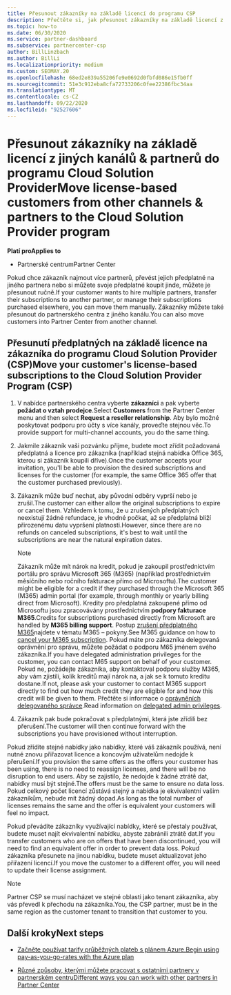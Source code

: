 ```yaml
---
title: Přesunout zákazníky na základě licencí do programu CSP
description: Přečtěte si, jak přesunout zákazníky na základě licencí z jiných kanálů nebo jiného partnera do programu Cloud Solution Provider (CSP) v partnerském centru.
ms.topic: how-to
ms.date: 06/30/2020
ms.service: partner-dashboard
ms.subservice: partnercenter-csp
author: BillLinzbach
ms.author: BillLi
ms.localizationpriority: medium
ms.custom: SEOMAY.20
ms.openlocfilehash: 68ed2e839a55206fe9e0692d0fbfd086e15fb0ff
ms.sourcegitcommit: 51e3c912eba8cfa72733206c0fee22386fbc34aa
ms.translationtype: MT
ms.contentlocale: cs-CZ
ms.lasthandoff: 09/22/2020
ms.locfileid: "92527606"
---
```

# <a name="move-license-based-customers-from-other-channels--partners-to-the-cloud-solution-provider-program"></a><span data-ttu-id="b572e-103">Přesunout zákazníky na základě licencí z jiných kanálů & partnerů do programu Cloud Solution Provider</span><span class="sxs-lookup"><span data-stu-id="b572e-103">Move license-based customers from other channels & partners to the Cloud Solution Provider program</span></span>

<span data-ttu-id="b572e-104">**Platí pro**</span><span class="sxs-lookup"><span data-stu-id="b572e-104">**Applies to**</span></span>

- <span data-ttu-id="b572e-105">Partnerské centrum</span><span class="sxs-lookup"><span data-stu-id="b572e-105">Partner Center</span></span>

<span data-ttu-id="b572e-106">Pokud chce zákazník najmout více partnerů, převést jejich předplatné na jiného partnera nebo si můžete svoje předplatné koupit jinde, můžete je přesunout ručně.</span><span class="sxs-lookup"><span data-stu-id="b572e-106">If your customer wants to hire multiple partners, transfer their subscriptions to another partner, or manage their subscriptions purchased elsewhere, you can move them manually.</span></span> <span data-ttu-id="b572e-107">Zákazníky můžete také přesunout do partnerského centra z jiného kanálu.</span><span class="sxs-lookup"><span data-stu-id="b572e-107">You can also move customers into Partner Center from another channel.</span></span>

## <a name="move-your-customers-license-based-subscriptions-to-the-cloud-solution-provider-program-csp"></a><span data-ttu-id="b572e-108">Přesunutí předplatných na základě licence na zákazníka do programu Cloud Solution Provider (CSP)</span><span class="sxs-lookup"><span data-stu-id="b572e-108">Move your customer's license-based subscriptions to the Cloud Solution Provider Program (CSP)</span></span>

1. <span data-ttu-id="b572e-109">V nabídce partnerského centra vyberte **zákazníci** a pak vyberte **požádat o vztah prodejce**.</span><span class="sxs-lookup"><span data-stu-id="b572e-109">Select **Customers** from the Partner Center menu and then select **Request a reseller relationship**.</span></span> <span data-ttu-id="b572e-110">Aby bylo možné poskytovat podporu pro účty s více kanály, proveďte stejnou věc.</span><span class="sxs-lookup"><span data-stu-id="b572e-110">To provide support for multi-channel accounts, you do the same thing.</span></span>

2. <span data-ttu-id="b572e-111">Jakmile zákazník vaši pozvánku přijme, budete moct zřídit požadovaná předplatná a licence pro zákazníka (například stejná nabídka Office 365, kterou si zákazník koupili dříve).</span><span class="sxs-lookup"><span data-stu-id="b572e-111">Once the customer accepts your invitation, you'll be able to provision the desired subscriptions and licenses for the customer (for example, the same Office 365 offer that the customer purchased previously).</span></span>

3. <span data-ttu-id="b572e-112">Zákazník může buď nechat, aby původní odběry vyprší nebo je zrušil.</span><span class="sxs-lookup"><span data-stu-id="b572e-112">The customer can either allow the original subscriptions to expire or cancel them.</span></span> <span data-ttu-id="b572e-113">Vzhledem k tomu, že u zrušených předplatných neexistují žádné refundace, je vhodné počkat, až se předplatná blíží přirozenému datu vypršení platnosti.</span><span class="sxs-lookup"><span data-stu-id="b572e-113">However, since there are no refunds on canceled subscriptions, it's best to wait until the  subscriptions are near the natural expiration dates.</span></span>


   >[!NOTE]
   ><span data-ttu-id="b572e-114">Zákazník může mít nárok na kredit, pokud je zakoupil prostřednictvím portálu pro správu Microsoft 365 (M365) (například prostřednictvím měsíčního nebo ročního fakturace přímo od Microsoftu).</span><span class="sxs-lookup"><span data-stu-id="b572e-114">The customer might be eligible for a credit if they purchased through the Microsoft 365 (M365) admin portal (for example, through monthly or yearly billing direct from Microsoft).</span></span> <span data-ttu-id="b572e-115">Kredity pro předplatná zakoupené přímo od Microsoftu jsou zpracovávány prostřednictvím **podpory fakturace M365**.</span><span class="sxs-lookup"><span data-stu-id="b572e-115">Credits for subscriptions purchased directly from Microsoft are handled by **M365 billing support**.</span></span> <span data-ttu-id="b572e-116">Postup [zrušení předplatného M365](/microsoft-365/commerce/subscriptions/cancel-your-subscription)najdete v tématu M365 – pokyny.</span><span class="sxs-lookup"><span data-stu-id="b572e-116">See M365 guidance on how to [cancel your M365 subscription](/microsoft-365/commerce/subscriptions/cancel-your-subscription).</span></span> <span data-ttu-id="b572e-117">Pokud máte pro zákazníka delegovaná oprávnění pro správu, můžete požádat o podporu M65 jménem svého zákazníka.</span><span class="sxs-lookup"><span data-stu-id="b572e-117">If you have delegated administration privileges for the customer, you can contact M65 support on behalf of your customer.</span></span> <span data-ttu-id="b572e-118">Pokud ne, požádejte zákazníka, aby kontaktoval podporu služby M365, aby vám zjistili, kolik kreditů mají nárok na, a jak se k tomuto kreditu dostane.</span><span class="sxs-lookup"><span data-stu-id="b572e-118">If not, please ask your customer to contact M365 support directly to find out how much credit they are eligible for and how this credit will be given to them.</span></span> <span data-ttu-id="b572e-119">Přečtěte si informace o [oprávněních delegovaného správce](customers-revoke-admin-privileges.md).</span><span class="sxs-lookup"><span data-stu-id="b572e-119">Read information on [delegated admin privileges](customers-revoke-admin-privileges.md).</span></span>


4. <span data-ttu-id="b572e-120">Zákazník pak bude pokračovat s předplatnými, která jste zřídili bez přerušení.</span><span class="sxs-lookup"><span data-stu-id="b572e-120">The customer will then continue forward with the subscriptions you have provisioned without interruption.</span></span>

<span data-ttu-id="b572e-121">Pokud zřídíte stejné nabídky jako nabídky, které váš zákazník používá, není nutné znovu přiřazovat licence a koncovým uživatelům nedojde k přerušení.</span><span class="sxs-lookup"><span data-stu-id="b572e-121">If you provision the same offers as the offers your customer has been using, there is no need to reassign licenses, and there will be no disruption to end users.</span></span> <span data-ttu-id="b572e-122">Aby se zajistilo, že nedojde k žádné ztrátě dat, nabídky musí být stejné.</span><span class="sxs-lookup"><span data-stu-id="b572e-122">The offers must be the same to ensure no data loss.</span></span> <span data-ttu-id="b572e-123">Pokud celkový počet licencí zůstává stejný a nabídka je ekvivalentní vašim zákazníkům, nebude mít žádný dopad.</span><span class="sxs-lookup"><span data-stu-id="b572e-123">As long as the total number of licenses remains the same and the offer is equivalent your customers will feel no impact.</span></span>

<span data-ttu-id="b572e-124">Pokud převádíte zákazníky využívající nabídky, které se přestaly používat, budete muset najít ekvivalentní nabídku, abyste zabránili ztrátě dat.</span><span class="sxs-lookup"><span data-stu-id="b572e-124">If you transfer customers who are on offers that have been discontinued, you will need to find an equivalent offer in order to prevent data loss.</span></span> <span data-ttu-id="b572e-125">Pokud zákazníka přesunete na jinou nabídku, budete muset aktualizovat jeho přiřazení licencí.</span><span class="sxs-lookup"><span data-stu-id="b572e-125">If you move the customer to a different offer, you will need to update their license assignment.</span></span>

>[!NOTE]
> <span data-ttu-id="b572e-126">Partner CSP se musí nacházet ve stejné oblasti jako tenant zákazníka, aby vás převedl k přechodu na zákazníka.</span><span class="sxs-lookup"><span data-stu-id="b572e-126">You, the CSP partner, must be in the same region as the customer tenant to transition that customer to you.</span></span>

## <a name="next-steps"></a><span data-ttu-id="b572e-127">Další kroky</span><span class="sxs-lookup"><span data-stu-id="b572e-127">Next steps</span></span>

- [<span data-ttu-id="b572e-128">Začněte používat tarify průběžných plateb s plánem Azure.</span><span class="sxs-lookup"><span data-stu-id="b572e-128">Begin using pay-as-you-go-rates with the Azure plan</span></span>](azure-plan-get-started.md)
 

- [<span data-ttu-id="b572e-129">Různé způsoby, kterými můžete pracovat s ostatními partnery v partnerském centru</span><span class="sxs-lookup"><span data-stu-id="b572e-129">Different ways you can work with other partners in Partner Center</span></span>](work-with-other-partners.md)
